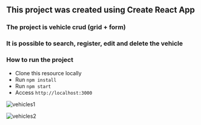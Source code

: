 

## This project was created using Create React App

### The project is vehicle crud (grid + form)

### It is possible to search, register, edit and delete the vehicle

### How to run the project

- Clone this resource locally
- Run `npm install`
- Run `npm start`
- Access `http://localhost:3000`

![vehicles1](https://user-images.githubusercontent.com/83976229/177662660-83196037-4912-45aa-bc3a-da664af8a9e4.jpeg)

![vehicles2](https://user-images.githubusercontent.com/83976229/177666261-372eb8a1-bdf8-400d-a9ce-564f46b10b81.jpeg)
